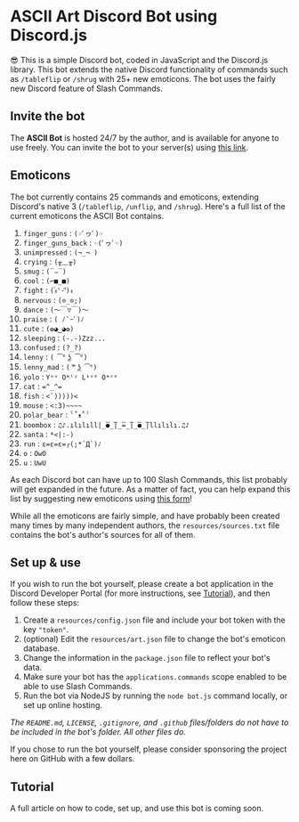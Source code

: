 # ASCII Art Discord Bot using Discord.js
😎 This is a simple Discord bot, coded in JavaScript and the Discord.js library. This bot extends the native Discord functionality of commands such as `/tableflip` or `/shrug` with 25+ new emoticons. The bot uses the fairly new Discord feature of Slash Commands.

## Invite the bot
The **ASCII Bot** is hosted 24/7 by the author, and is available for anyone to use freely. You can invite the bot to your server(s) using [this link](https://discord.com/oauth2/authorize?client_id=905805762398416916&scope=bot%20applications.commands&permissions=2147483648).

## Emoticons
The bot currently contains 25 commands and emoticons, extending Discord's native 3 (`/tableflip`, `/unflip`, and `/shrug`). Here's a full list of the current emoticons the ASCII Bot contains.

1. `finger_guns` : `(☞ﾟヮﾟ)☞`
2. `finger_guns_back` : `☜(ﾟヮﾟ☜)`
3. `unimpressed` : `(¬_¬ )`
4. `crying` : `(╥﹏╥)`
5. `smug` : `(‾⌣‾)`
6. `cool` : `(⌐■_■)`
7. `fight` : `(ง︡'-'︠)ง`
8. `nervous` : `(⊙_⊙;)`
9. `dance` : `(～￣▽￣)～`
10. `praise` : `( ﾉ ﾟｰﾟ)ﾉ`
11. `cute` : `(✿◕‿◕✿)`
12. `sleeping` : `(-.-)Zzz...`
13. `confused` : `(?_?)`
14. `lenny` : `( ͡° ͜ʖ ͡°)`
15. `lenny_mad` : `( ͠° ͟ʖ ͡°)`
16. `yolo` : `Yᵒᵘ Oᶰˡʸ Lᶤᵛᵉ Oᶰᶜᵉ`
17. `cat` : `=^_^=`
18. `fish` : `` <`)))))< ``
19. `mouse` : `<:3)~~~~`
20. `polar_bear` : `ˁ˚ᴥ˚ˀ`
21. `boombox` : `♫♪.ılılıll|̲̅̅●̲̅̅|̲̅̅=̲̅̅|̲̅̅●̲̅̅|llılılı.♫♪`
22. `santa` : `*<|:‑)`
23. `run` : `` ε=ε=ε=┌(;*´Д`)ﾉ ``
24. `o` : `OwO`
25. `u` : `UwU`

As each Discord bot can have up to 100 Slash Commands, this list probably will get expanded in the future. As a matter of fact, you can help expand this list by suggesting new emoticons using [this form](https://forms.gle/rAcU1UEDZ2pPAht86)!

While all the emoticons are fairly simple, and have probably been created many times by many independent authors, the `resources/sources.txt` file contains the bot's author's sources for all of them.

## Set up & use
If you wish to run the bot yourself, please create a bot application in the Discord Developer Portal (for more instructions, see [Tutorial](/README.md#tutorial)), and then follow these steps:

1. Create a `resources/config.json` file and include your bot token with the key `"token"`.
2. (optional) Edit the `resources/art.json` file to change the bot's emoticon database.
3. Change the information in the `package.json` file to reflect your bot's data.
4. Make sure your bot has the `applications.commands` scope enabled to be able to use Slash Commands.
5. Run the bot via NodeJS by running the `node bot.js` command locally, or set up online hosting.

*The `README.md`, `LICENSE`, `.gitignore`, and `.github` files/folders do not have to be included in the bot's folder. All other files do.*

If you chose to run the bot yourself, please consider sponsoring the project here on GitHub with a few dollars.

## Tutorial
A full article on how to code, set up, and use this bot is coming soon.

